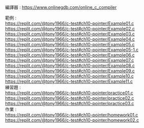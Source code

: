 編譯器 : https://www.onlinegdb.com/online_c_compiler 

範例 :   
https://replit.com/@tony1966/c-test#ch10-pointer/Example01.c  
https://replit.com/@tony1966/c-test#ch10-pointer/Example02.c  
https://replit.com/@tony1966/c-test#ch10-pointer/Example03.c  
https://replit.com/@tony1966/c-test#ch10-pointer/Example04.c  
https://replit.com/@tony1966/c-test#ch10-pointer/Example05.c  
https://replit.com/@tony1966/c-test#ch10-pointer/Example05-1.c  
https://replit.com/@tony1966/c-test#ch10-pointer/Example06.c  
https://replit.com/@tony1966/c-test#ch10-pointer/Example07.c  
https://replit.com/@tony1966/c-test#ch10-pointer/Example08.c  
https://replit.com/@tony1966/c-test#ch10-pointer/Example09.c  
https://replit.com/@tony1966/c-test#ch10-pointer/Example10.c  
https://replit.com/@tony1966/c-test#ch10-pointer/Example11.c    
練習題 :   
https://replit.com/@tony1966/c-test#ch10-pointer/practice01.c  
https://replit.com/@tony1966/c-test#ch10-pointer/practice02.c  
https://replit.com/@tony1966/c-test#ch10-pointer/practice03.c    
作業 :  
https://replit.com/@tony1966/c-test#ch10-pointer/homework01.c  
https://replit.com/@tony1966/c-test#ch10-pointer/homework02.c  

